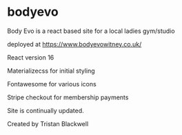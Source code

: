 # bodyevo

Body Evo is a react based site for a local ladies gym/studio

deployed at https://www.bodyevowitney.co.uk/

React version 16

Materializecss for initial styling

Fontawesome for various icons

Stripe checkout for membership payments

Site is continually updated.

Created by Tristan Blackwell
